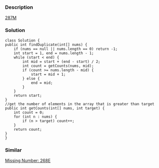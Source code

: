 ### Description
[287M](https://leetcode.com/problems/find-the-duplicate-number/description/)

### Solution

    class Solution {
    public int findDuplicate(int[] nums) {
        if (nums == null || nums.length == 0) return -1;
        int start = 1, end = nums.length - 1;
        while (start < end) {
            int mid = start + (end - start) / 2;
            int count = getCounts(nums, mid);
            if (count >= nums.length - mid) {
                start = mid + 1;
            } else {
                end = mid;
            }
        }
        return start;
    }
    //get the number of elements in the array that is greater than target
    public int getCounts(int[] nums, int target) {
        int count = 0;
        for (int n : nums) {
            if (n > target) count++;
        }
        return count;
    }
    }
    
### Similar
[Missing Number: 268E](https://leetcode.com/problems/missing-number/description/)
